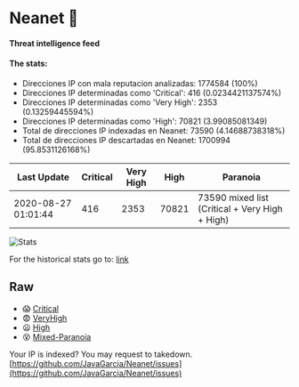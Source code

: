 # Neanet :hocho:
#### Threat intelligence feed
#### The stats:

- Direcciones IP con mala reputacion analizadas: 1774584 (100%)
- Direcciones IP determinadas como 'Critical':  416 (0.0234421137574%)
- Direcciones IP determinadas como 'Very High':  2353 (0.13259445594%)
- Direcciones IP determinadas como 'High':  70821 (3.99085081349)
- Total de direcciones IP indexadas en Neanet:  73590 (4.14688738318%)
- Total de direcciones IP descartadas en Neanet:  1700994 (95.8531126168%)

| Last Update | Critical | Very High | High | Paranoia |
| --- | --- | --- | --- | --- |
| 2020-08-27 01:01:44 | 416 | 2353 | 70821 | 73590 mixed list (Critical + Very High + High)|

![Stats](https://docs.google.com/spreadsheets/d/e/2PACX-1vSnaNMIXVabIpDJjufMlzH7poXnshF3mgd8Is1g9ytUEzVsP5my4Trn8f-xkoLLQ38xpL3HtmUexLo6/pubchart?oid=501124687&format=image)

For the historical stats go to: [link](/stats.csv)
## Raw
- :scream: [Critical](https://raw.githubusercontent.com/JavaGarcia/Neanet/master/blacklists/neanet_critical.txt)
- :fearful: [VeryHigh](https://raw.githubusercontent.com/JavaGarcia/Neanet/master/blacklists/neanet_veryHigh.txtt)
- :frowning: [High](https://raw.githubusercontent.com/JavaGarcia/Neanet/master/blacklists/neanet_high.txt)
- :dizzy_face: [Mixed-Paranoia](https://raw.githubusercontent.com/JavaGarcia/Neanet/master/blacklists/neanet_all.txt)


Your IP is indexed? You may request to takedown. [https://github.com/JavaGarcia/Neanet/issues](https://github.com/JavaGarcia/Neanet/issues)
























































































































































































































































































































































































































































































